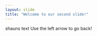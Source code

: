 ```yaml
---
layout: slide
title: "Welcome to our second slide!"
---
```

shauns text
Use the left arrow to go back!

